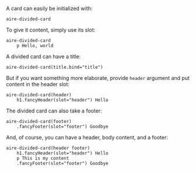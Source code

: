 A card can easily be initialized with:
```
aire-divided-card
```

To give it content, simply use its slot:
```
aire-divided-card
    p Hello, world
```

A divided card can have a title:
```
aire-divided-card(title.bind="title")
```

But if you want something more elaborate, provide `header` argument and put content in the header slot:
```
aire-divided-card(header)
    h1.fancyHeader(slot="header") Hello 
```

The divided card can also take a footer:
```
aire-divided-card(footer)
    .fancyFooter(slot="footer") Goodbye
```

And, of course, you can have a header, body content, and a footer:
```
aire-divided-card(header footer)
    h1.fancyHeader(slot="header") Hello
    p This is my content
    .fancyFooter(slot="footer") Goodbye
```